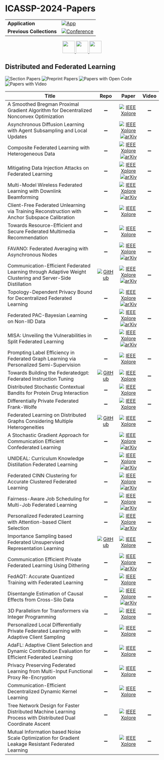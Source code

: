 # ICASSP-2024-Papers

<table>
    <tr>
        <td><strong>Application</strong></td>
        <td>
            <a href="https://huggingface.co/spaces/DmitryRyumin/NewEraAI-Papers" style="float:left;">
                <img src="https://img.shields.io/badge/🤗-NewEraAI--Papers-FFD21F.svg" alt="App" />
            </a>
        </td>
    </tr>
    <tr>
        <td><strong>Previous Collections</strong></td>
        <td>
            <a href="https://github.com/DmitryRyumin/ICASSP-2023-24-Papers/blob/main/README_2023.md">
                <img src="http://img.shields.io/badge/ICASSP-2023-0073AE.svg" alt="Conference">
            </a>
        </td>
    </tr>
</table>

<div align="center">
    <a href="https://github.com/DmitryRyumin/ICASSP-2023-24-Papers/blob/main/sections/2024/main/ASPS.md">
        <img src="https://cdn.jsdelivr.net/gh/DmitryRyumin/NewEraAI-Papers@main/images/left.svg" width="40" alt="" />
    </a>
    <a href="https://github.com/DmitryRyumin/ICASSP-2023-24-Papers/">
        <img src="https://cdn.jsdelivr.net/gh/DmitryRyumin/NewEraAI-Papers@main/images/home.svg" width="40" alt="" />
    </a>
    <a href="https://github.com/DmitryRyumin/ICASSP-2023-24-Papers/blob/main/sections/2024/main/MLSP.md">
        <img src="https://cdn.jsdelivr.net/gh/DmitryRyumin/NewEraAI-Papers@main/images/right.svg" width="40" alt="" />
    </a>
</div>

## Distributed and Federated Learning

![Section Papers](https://img.shields.io/badge/Section%20Papers-33-42BA16) ![Preprint Papers](https://img.shields.io/badge/Preprint%20Papers-16-b31b1b) ![Papers with Open Code](https://img.shields.io/badge/Papers%20with%20Open%20Code-4-1D7FBF) ![Papers with Video](https://img.shields.io/badge/Papers%20with%20Video-0-FF0000)

| **Title** | **Repo** | **Paper** | **Video** |
|-----------|:--------:|:---------:|:---------:|
| A Smoothed Bregman Proximal Gradient Algorithm for Decentralized Nonconvex Optimization | :heavy_minus_sign: | [![IEEE Xplore](https://img.shields.io/badge/IEEE-10448285-E4A42C.svg)](https://ieeexplore.ieee.org/document/10448285) | :heavy_minus_sign: |
| Asynchronous Diffusion Learning with Agent Subsampling and Local Updates | :heavy_minus_sign: | [![IEEE Xplore](https://img.shields.io/badge/IEEE-10447684-E4A42C.svg)](https://ieeexplore.ieee.org/document/10447684) <br /> [![arXiv](https://img.shields.io/badge/arXiv-2402.05529-b31b1b.svg)](https://arxiv.org/abs/2402.05529) | :heavy_minus_sign: |
| Composite Federated Learning with Heterogeneous Data | :heavy_minus_sign: | [![IEEE Xplore](https://img.shields.io/badge/IEEE-10447718-E4A42C.svg)](https://ieeexplore.ieee.org/document/10447718) <br /> [![arXiv](https://img.shields.io/badge/arXiv-2309.01795-b31b1b.svg)](https://arxiv.org/abs/2309.01795) | :heavy_minus_sign: |
| Mitigating Data Injection Attacks on Federated Learning | :heavy_minus_sign: | [![IEEE Xplore](https://img.shields.io/badge/IEEE-10446615-E4A42C.svg)](https://ieeexplore.ieee.org/document/10446615) <br /> [![arXiv](https://img.shields.io/badge/arXiv-2312.02102-b31b1b.svg)](https://arxiv.org/abs/2312.02102) | :heavy_minus_sign: |
| Multi-Model Wireless Federated Learning with Downlink Beamforming | :heavy_minus_sign: | [![IEEE Xplore](https://img.shields.io/badge/IEEE-10445815-E4A42C.svg)](https://ieeexplore.ieee.org/document/10445815) <br /> [![arXiv](https://img.shields.io/badge/arXiv-2312.13424-b31b1b.svg)](https://arxiv.org/abs/2312.13424) | :heavy_minus_sign: |
| Client-Free Federated Unlearning via Training Reconstruction with Anchor Subspace Calibration | :heavy_minus_sign: | [![IEEE Xplore](https://img.shields.io/badge/IEEE-10447085-E4A42C.svg)](https://ieeexplore.ieee.org/document/10447085) | :heavy_minus_sign: |
| Towards Resource-Efficient and Secure Federated Multimedia Recommendation | :heavy_minus_sign: | [![IEEE Xplore](https://img.shields.io/badge/IEEE-10448131-E4A42C.svg)](https://ieeexplore.ieee.org/document/10448131) | :heavy_minus_sign: |
| FAVANO: Federated Averaging with Asynchronous Nodes | :heavy_minus_sign: | [![IEEE Xplore](https://img.shields.io/badge/IEEE-10446255-E4A42C.svg)](https://ieeexplore.ieee.org/document/10446255) <br /> [![arXiv](https://img.shields.io/badge/arXiv-2305.16099-b31b1b.svg)](https://arxiv.org/abs/2305.16099) | :heavy_minus_sign: |
| Communication-Efficient Federated Learning through Adaptive Weight Clustering and Server-Side Distillation | [![GitHub](https://img.shields.io/github/stars/FederatedML/FedCompress?style=flat)](https://github.com/FederatedML/FedCompress) | [![IEEE Xplore](https://img.shields.io/badge/IEEE-10447174-E4A42C.svg)](https://ieeexplore.ieee.org/document/10447174) <br /> [![arXiv](https://img.shields.io/badge/arXiv-2401.14211-b31b1b.svg)](https://arxiv.org/abs/2401.14211) | :heavy_minus_sign: |
| Topology-Dependent Privacy Bound for Decentralized Federated Learning | :heavy_minus_sign: | [![IEEE Xplore](https://img.shields.io/badge/IEEE-10446209-E4A42C.svg)](https://ieeexplore.ieee.org/document/10446209) <br /> [![arXiv](https://img.shields.io/badge/arXiv-2312.07956-b31b1b.svg)](https://arxiv.org/abs/2312.07956) | :heavy_minus_sign: |
| Federated PAC-Bayesian Learning on Non-IID Data | :heavy_minus_sign: | [![IEEE Xplore](https://img.shields.io/badge/IEEE-10446175-E4A42C.svg)](https://ieeexplore.ieee.org/document/10446175) <br /> [![arXiv](https://img.shields.io/badge/arXiv-2309.06683-b31b1b.svg)](https://arxiv.org/abs/2309.06683) | :heavy_minus_sign: |
| MISA: Unveiling the Vulnerabilities in Split Federated Learning | :heavy_minus_sign: | [![IEEE Xplore](https://img.shields.io/badge/IEEE-10448225-E4A42C.svg)](https://ieeexplore.ieee.org/document/10448225) <br /> [![arXiv](https://img.shields.io/badge/arXiv-2312.11026-b31b1b.svg)](https://arxiv.org/abs/2312.11026) | :heavy_minus_sign: |
| Prompting Label Efficiency in Federated Graph Learning via Personalized Semi-Supervision | :heavy_minus_sign: | [![IEEE Xplore](https://img.shields.io/badge/IEEE-10448483-E4A42C.svg)](https://ieeexplore.ieee.org/document/10448483) | :heavy_minus_sign: |
| Towards Building the Federatedgpt: Federated Instruction Tuning | [![GitHub](https://img.shields.io/github/stars/JayZhang42/FederatedGPT-Shepherd?style=flat)](https://github.com/JayZhang42/FederatedGPT-Shepherd) | [![IEEE Xplore](https://img.shields.io/badge/IEEE-10447454-E4A42C.svg)](https://ieeexplore.ieee.org/document/10447454) | :heavy_minus_sign: |
| Distributed Stochastic Contextual Bandits for Protein Drug Interaction | :heavy_minus_sign: | [![IEEE Xplore](https://img.shields.io/badge/IEEE-10447230-E4A42C.svg)](https://ieeexplore.ieee.org/document/10447230) | :heavy_minus_sign: |
| Differentially Private Federated Frank-Wolfe | :heavy_minus_sign: | [![IEEE Xplore](https://img.shields.io/badge/IEEE-10447559-E4A42C.svg)](https://ieeexplore.ieee.org/document/10447559) | :heavy_minus_sign: |
| Federated Learning on Distributed Graphs Considering Multiple Heterogeneities | [![GitHub](https://img.shields.io/github/stars/BaiqiLi123/ProtoFGL?style=flat)](https://github.com/BaiqiLi123/ProtoFGL) | [![IEEE Xplore](https://img.shields.io/badge/IEEE-10447691-E4A42C.svg)](https://ieeexplore.ieee.org/document/10447691) | :heavy_minus_sign: |
| A Stochastic Gradient Approach for Communication Efficient Confederated Learning | :heavy_minus_sign: | [![IEEE Xplore](https://img.shields.io/badge/IEEE-10448035-E4A42C.svg)](https://ieeexplore.ieee.org/document/10448035) <br /> [![arXiv](https://img.shields.io/badge/arXiv-2402.18018-b31b1b.svg)](https://arxiv.org/abs/2402.18018) | :heavy_minus_sign: |
| UNIDEAL: Curriculum Knowledge Distillation Federated Learning | :heavy_minus_sign: | [![IEEE Xplore](https://img.shields.io/badge/IEEE-10447769-E4A42C.svg)](https://ieeexplore.ieee.org/document/10447769) <br /> [![arXiv](https://img.shields.io/badge/arXiv-2309.08961-b31b1b.svg)](https://arxiv.org/abs/2309.08961) | :heavy_minus_sign: |
| Federated CINN Clustering for Accurate Clustered Federated Learning | :heavy_minus_sign: | [![IEEE Xplore](https://img.shields.io/badge/IEEE-10447282-E4A42C.svg)](https://ieeexplore.ieee.org/document/10447282) <br /> [![arXiv](https://img.shields.io/badge/arXiv-2401.02740-b31b1b.svg)](https://arxiv.org/abs/2309.01515) | :heavy_minus_sign: |
| Fairness-Aware Job Scheduling for Multi-Job Federated Learning | :heavy_minus_sign: | [![IEEE Xplore](https://img.shields.io/badge/IEEE-10447084-E4A42C.svg)](https://ieeexplore.ieee.org/document/10447084) <br /> [![arXiv](https://img.shields.io/badge/arXiv-2401.02740-b31b1b.svg)](https://arxiv.org/abs/2401.02740) | :heavy_minus_sign: |
| Personalized Federated Learning with Attention-based Client Selection | :heavy_minus_sign: | [![IEEE Xplore](https://img.shields.io/badge/IEEE-10447362-E4A42C.svg)](https://ieeexplore.ieee.org/document/10447362) <br /> [![arXiv](https://img.shields.io/badge/arXiv-2312.15148-b31b1b.svg)](https://arxiv.org/abs/2312.15148) | :heavy_minus_sign: |
| Importance Sampling based Federated Unsupervised Representation Learning | [![GitHub](https://img.shields.io/github/stars/nazreenshah/IS-FedVAE?style=flat)](https://github.com/nazreenshah/IS-FedVAE) | [![IEEE Xplore](https://img.shields.io/badge/IEEE-10447119-E4A42C.svg)](https://ieeexplore.ieee.org/document/10447119) | :heavy_minus_sign: |
| Communication Efficient Private Federated Learning Using Dithering | :heavy_minus_sign: | [![IEEE Xplore](https://img.shields.io/badge/IEEE-10446222-E4A42C.svg)](https://ieeexplore.ieee.org/document/10446222) <br /> [![arXiv](https://img.shields.io/badge/arXiv-2309.07809-b31b1b.svg)](https://arxiv.org/abs/2309.07809) | :heavy_minus_sign: |
| FedAQT: Accurate Quantized Training with Federated Learning | :heavy_minus_sign: | [![IEEE Xplore](https://img.shields.io/badge/IEEE-10445824-E4A42C.svg)](https://ieeexplore.ieee.org/document/10445824) | :heavy_minus_sign: |
| Disentangle Estimation of Causal Effects from Cross-Silo Data | :heavy_minus_sign: | [![IEEE Xplore](https://img.shields.io/badge/IEEE-10446298-E4A42C.svg)](https://ieeexplore.ieee.org/document/10446298) <br /> [![arXiv](https://img.shields.io/badge/arXiv-2401.02154-b31b1b.svg)](https://arxiv.org/abs/2401.02154) | :heavy_minus_sign: |
| 3D Parallelism for Transformers via Integer Programming | :heavy_minus_sign: | [![IEEE Xplore](https://img.shields.io/badge/IEEE-10446916-E4A42C.svg)](https://ieeexplore.ieee.org/document/10446916) | :heavy_minus_sign: |
| Personalized Local Differentially Private Federated Learning with Adaptive Client Sampling | :heavy_minus_sign: | [![IEEE Xplore](https://img.shields.io/badge/IEEE-10447542-E4A42C.svg)](https://ieeexplore.ieee.org/document/10447542) | :heavy_minus_sign: |
| AdaFL: Adaptive Client Selection and Dynamic Contribution Evaluation for Efficient Federated Learning | :heavy_minus_sign: | [![IEEE Xplore](https://img.shields.io/badge/IEEE-10447356-E4A42C.svg)](https://ieeexplore.ieee.org/document/10447356) | :heavy_minus_sign: |
| Privacy Preserving Federated Learning from Multi-Input Functional Proxy Re-Encryption | :heavy_minus_sign: | [![IEEE Xplore](https://img.shields.io/badge/IEEE-10446283-E4A42C.svg)](https://ieeexplore.ieee.org/document/10446283) | :heavy_minus_sign: |
| Communication-Efficient Decentralized Dynamic Kernel Learning | :heavy_minus_sign: | [![IEEE Xplore](https://img.shields.io/badge/IEEE-10448365-E4A42C.svg)](https://ieeexplore.ieee.org/document/10448365) | :heavy_minus_sign: |
| Tree Network Design for Faster Distributed Machine Learning Process with Distributed Dual Coordinate Ascent | :heavy_minus_sign: | [![IEEE Xplore](https://img.shields.io/badge/IEEE-10447341-E4A42C.svg)](https://ieeexplore.ieee.org/document/10447341) | :heavy_minus_sign: |
| Mutual Information based Noise Scale Optimization for Gradient Leakage Resistant Federated Learning | :heavy_minus_sign: | [![IEEE Xplore](https://img.shields.io/badge/IEEE-10447749-E4A42C.svg)](https://ieeexplore.ieee.org/document/10447749) | :heavy_minus_sign: |
